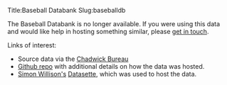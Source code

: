 Title:Baseball Databank
Slug:baseballdb

The Baseball Databank is no longer available. If you were using this data and would like help in hosting something similar, please [get in touch](about.html). 

Links of interest:

* Source data via the [Chadwick Bureau](https://www.chadwick-bureau.com/)
* [Github repo](https://github.com/lawlesst/baseballdb-datasette) with additional details on how the data was hosted.
* [Simon Willison's](https://github.com/simonw) [Datasette](https://datasette.io/), which was used to host the data.